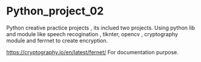 # Python_project_02
Python creative practice projects , its inclued two projects. Using python lib and module like speech recogination , tiknter, opencv , cryptography module and ferrnet to create encryption.

https://cryptography.io/en/latest/fernet/
For documentation purpose.
